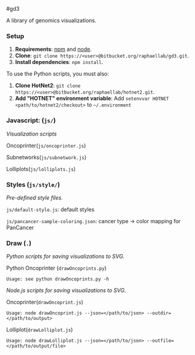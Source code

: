 #gd3

A library of genomics visualizations.

### Setup

1. **Requirements**: [npm](https://npmjs.org/) and [node](http://nodejs.org/).
2. **Clone**: `git clone https://<user>@bitbucket.org/raphaellab/gd3.git`.
3. **Install dependencies**: `npm install`.

To use the Python scripts, you must also:

1. **Clone HotNet2**: `git clone https://<user>@bitbucket.org/raphaellab/hotnet2.git`.
2. **Add "HOTNET" environment variable**: Add `setenvvar HOTNET <path/to/hotnet2/checkout>` to `~/.environment`

### Javascript: (`js/`)

*Visualization scripts*

Oncoprinter(`js/oncoprinter.js`)

Subnetworks(`js/subnetwork.js`)

Lolliplots(`js/lolliplots.js`)

### Styles (`js/style/`)

*Pre-defined style files.* 

`js/default-style.js`: default styles

`js/pancancer-sample-coloring.json`: cancer type -> color mapping for PanCancer

### Draw (`.`)

*Python scripts for saving visualizations to SVG.*

Python Oncoprinter (`drawOncoprints.py`)

    Usage: see python drawOncoprints.py -h

*Node.js scripts for saving visualizations to SVG.*

Oncoprinter(`drawOncoprint.js`)

    Usage: node drawOncoprint.js --json=</path/to/json> --outdir=</path/to/output>

Lolliplot(`drawLolliplot.js`)

    Usage: node drawLolliplot.js --json=</path/to/json> --outfile=</path/to/output/file>
